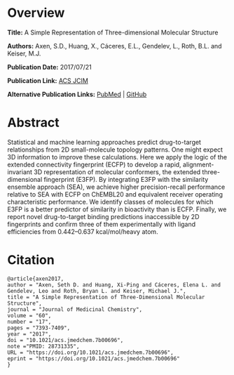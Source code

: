 # Overview
**Title:**
A Simple Representation of Three-dimensional Molecular Structure

**Authors:**
Axen, S.D., Huang, X., Cáceres, E.L., Gendelev, L., Roth, B.L. and Keiser, M.J.

**Publication Date:**
2017/07/21

**Publication Link:**
[ACS JCIM](https://pubs.acs.org/doi/full/10.1021/acs.jmedchem.7b00696)

**Alternative Publication Links:**
[PubMed](https://pmc.ncbi.nlm.nih.gov/articles/PMC6075869/) | 
[GitHub](https://github.com/keiserlab/e3fp/tree/1.1)

# Abstract
Statistical and machine learning approaches predict drug-to-target relationships from 2D small-molecule topology patterns. 
One might expect 3D information to improve these calculations. 
Here we apply the logic of the extended connectivity fingerprint (ECFP) to develop a rapid, alignment-invariant 3D representation of molecular conformers, the extended three-dimensional fingerprint (E3FP). 
By integrating E3FP with the similarity ensemble approach (SEA), we achieve higher precision-recall performance relative to SEA with ECFP on ChEMBL20 and equivalent receiver operating characteristic performance. 
We identify classes of molecules for which E3FP is a better predictor of similarity in bioactivity than is ECFP. 
Finally, we report novel drug-to-target binding predictions inaccessible by 2D fingerprints and confirm three of them experimentally with ligand efficiencies from 0.442–0.637 kcal/mol/heavy atom.
# Citation
```
@article{axen2017,
author = "Axen, Seth D. and Huang, Xi-Ping and Cáceres, Elena L. and Gendelev, Leo and Roth, Bryan L. and Keiser, Michael J.",
title = "A Simple Representation of Three-Dimensional Molecular Structure",
journal = "Journal of Medicinal Chemistry",
volume = "60",
number = "17",
pages = "7393-7409",
year = "2017",
doi = "10.1021/acs.jmedchem.7b00696",
note ="PMID: 28731335",
URL = "https://doi.org/10.1021/acs.jmedchem.7b00696",
eprint = "https://doi.org/10.1021/acs.jmedchem.7b00696"
}
```

